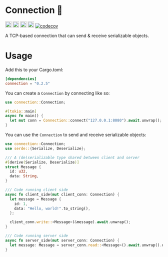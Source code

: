 # Connection 💌

[<img alt="github" src="https://img.shields.io/badge/github-wcygan/connection-8da0cb?style=for-the-badge&labelColor=555555&logo=github" height="20">](https://github.com/wcygan/connection)
[<img alt="crates.io" src="https://img.shields.io/crates/v/connection.svg?style=for-the-badge&color=fc8d62&logo=rust" height="20">](https://crates.io/crates/connection)
[<img alt="docs.rs" src="https://img.shields.io/badge/docs.rs-connection-66c2a5?style=for-the-badge&labelColor=555555&logo=docs.rs" height="20">](https://docs.rs/connection)
[<img alt="build status" src="https://img.shields.io/github/actions/workflow/status/wcygan/connection/test.yml?branch=main&style=for-the-badge" height="20">](https://github.com/wcygan/connection/actions?query=branch%3Amain)
[![codecov](https://codecov.io/gh/wcygan/connection/branch/main/graph/badge.svg?token=CSWUVFE1R7)](https://codecov.io/gh/wcygan/connection)

A TCP-based connection that can send & receive serializable objects.

# Usage

Add this to your Cargo.toml:

```toml
[dependencies]
connection = "0.2.5"
```

You can create a `Connection` by connecting like so:

```rust
use connection::Connection;

#[tokio::main]
async fn main() {
  let mut conn = Connection::connect("127.0.0.1:8080").await.unwrap();
}
```

You can use the `Connection` to send and receive serializable objects:

```rust
use connection::Connection;
use serde::{Serialize, Deserialize};

/// A (de)serializable type shared between client and server
#[derive(Serialize, Deserialize)]
struct Message {
  id: u32,
  data: String,
}

/// Code running client side
async fn client_side(mut client_conn: Connection) {
  let message = Message {
    id: 1,
    data: "Hello, world!".to_string(),
  };

  client_conn.write::<Message>(&message).await.unwrap();
}

/// Code running server side
async fn server_side(mut server_conn: Connection) {
  let message: Message = server_conn.read::<Message>().await.unwrap().unwrap();
}
```